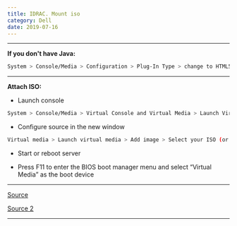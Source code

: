 ```yaml
---
title: IDRAC. Mount iso
category: Dell
date: 2019-07-16
---
```


-----

**If you don't have Java:**
```bash
System > Console/Media > Configuration > Plug-In Type > change to HTML5
```

-----

**Attach ISO:**
* Launch console
```bash
System > Console/Media > Virtual Console and Virtual Media > Launch Virtual Console
```

* Configure source in the new window 
```bash
Virtual media > Launch virtual media > Add image > Select your ISO (or CD/DVD install media) file > Put a check mark in the "Mapped" check box on the device you wish to use
```

* Start or reboot server

* Press F11 to enter the BIOS boot manager menu and select “Virtual Media” as the boot device

-----

[Source](https://community.spiceworks.com/how_to/2725-how-to-install-any-os-without-cd-dvd-or-usb-on-dell-servers-with-idrac)

[Source 2](https://xorl.wordpress.com/2011/07/31/how-to-use-dell-idrac-virtual-media/)

-----